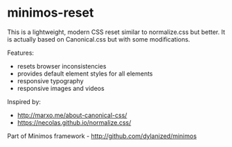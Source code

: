 # minimos-reset

This is a lightweight, modern CSS reset similar to normalize.css but better. It is actually based on Canonical.css but with some modifications.

Features:

- resets browser inconsistencies
- provides default element styles for all elements
- responsive typography
- responsive images and videos

Inspired by:
- http://marxo.me/about-canonical-css/
- https://necolas.github.io/normalize.css/

Part of Minimos framework - http://github.com/dylanized/minimos
